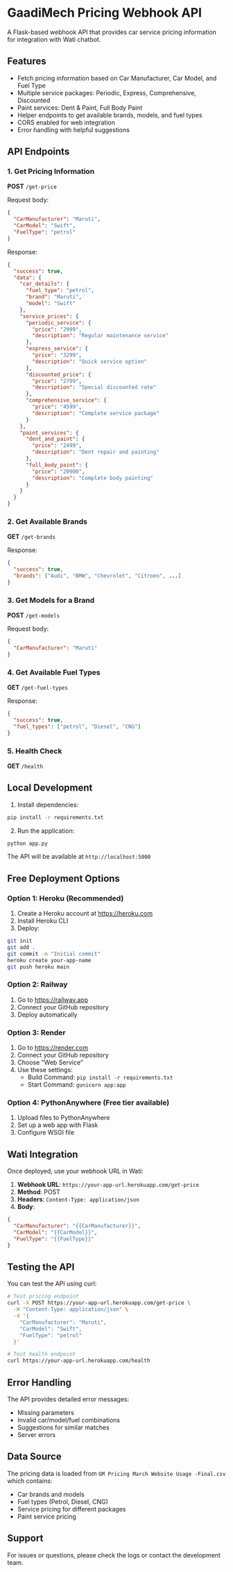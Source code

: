 # GaadiMech Pricing Webhook API

A Flask-based webhook API that provides car service pricing information for integration with Wati chatbot.

## Features

- Fetch pricing information based on Car Manufacturer, Car Model, and Fuel Type
- Multiple service packages: Periodic, Express, Comprehensive, Discounted
- Paint services: Dent & Paint, Full Body Paint
- Helper endpoints to get available brands, models, and fuel types
- CORS enabled for web integration
- Error handling with helpful suggestions

## API Endpoints

### 1. Get Pricing Information
**POST** `/get-price`

Request body:
```json
{
  "CarManufacturer": "Maruti",
  "CarModel": "Swift",
  "FuelType": "petrol"
}
```

Response:
```json
{
  "success": true,
  "data": {
    "car_details": {
      "fuel_type": "petrol",
      "brand": "Maruti",
      "model": "Swift"
    },
    "service_prices": {
      "periodic_service": {
        "price": "2999",
        "description": "Regular maintenance service"
      },
      "express_service": {
        "price": "3299",
        "description": "Quick service option"
      },
      "discounted_price": {
        "price": "2799",
        "description": "Special discounted rate"
      },
      "comprehensive_service": {
        "price": "4599",
        "description": "Complete service package"
      }
    },
    "paint_services": {
      "dent_and_paint": {
        "price": "2499",
        "description": "Dent repair and painting"
      },
      "full_body_paint": {
        "price": "20900",
        "description": "Complete body painting"
      }
    }
  }
}
```

### 2. Get Available Brands
**GET** `/get-brands`

Response:
```json
{
  "success": true,
  "brands": ["Audi", "BMW", "Chevrolet", "Citroen", ...]
}
```

### 3. Get Models for a Brand
**POST** `/get-models`

Request body:
```json
{
  "CarManufacturer": "Maruti"
}
```

### 4. Get Available Fuel Types
**GET** `/get-fuel-types`

Response:
```json
{
  "success": true,
  "fuel_types": ["petrol", "Diesel", "CNG"]
}
```

### 5. Health Check
**GET** `/health`

## Local Development

1. Install dependencies:
```bash
pip install -r requirements.txt
```

2. Run the application:
```bash
python app.py
```

The API will be available at `http://localhost:5000`

## Free Deployment Options

### Option 1: Heroku (Recommended)

1. Create a Heroku account at https://heroku.com
2. Install Heroku CLI
3. Deploy:
```bash
git init
git add .
git commit -m "Initial commit"
heroku create your-app-name
git push heroku main
```

### Option 2: Railway

1. Go to https://railway.app
2. Connect your GitHub repository
3. Deploy automatically

### Option 3: Render

1. Go to https://render.com
2. Connect your GitHub repository
3. Choose "Web Service"
4. Use these settings:
   - Build Command: `pip install -r requirements.txt`
   - Start Command: `gunicorn app:app`

### Option 4: PythonAnywhere (Free tier available)

1. Upload files to PythonAnywhere
2. Set up a web app with Flask
3. Configure WSGI file

## Wati Integration

Once deployed, use your webhook URL in Wati:

1. **Webhook URL**: `https://your-app-url.herokuapp.com/get-price`
2. **Method**: POST
3. **Headers**: `Content-Type: application/json`
4. **Body**: 
```json
{
  "CarManufacturer": "{{CarManufacturer}}",
  "CarModel": "{{CarModel}}",
  "FuelType": "{{FuelType}}"
}
```

## Testing the API

You can test the API using curl:

```bash
# Test pricing endpoint
curl -X POST https://your-app-url.herokuapp.com/get-price \
  -H "Content-Type: application/json" \
  -d '{
    "CarManufacturer": "Maruti",
    "CarModel": "Swift",
    "FuelType": "petrol"
  }'

# Test health endpoint
curl https://your-app-url.herokuapp.com/health
```

## Error Handling

The API provides detailed error messages:
- Missing parameters
- Invalid car/model/fuel combinations
- Suggestions for similar matches
- Server errors

## Data Source

The pricing data is loaded from `GM Pricing March Website Usage -Final.csv` which contains:
- Car brands and models
- Fuel types (Petrol, Diesel, CNG)
- Service pricing for different packages
- Paint service pricing

## Support

For issues or questions, please check the logs or contact the development team. 